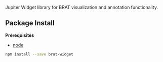 Jupiter Widget library for BRAT visualization and annotation functionality.

Package Install
---------------

**Prerequisites**
- [node](http://nodejs.org/)

```bash
npm install --save brat-widget
```
